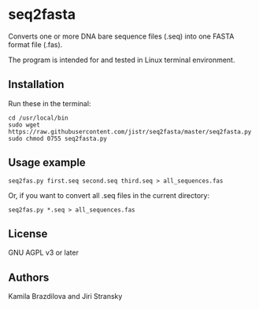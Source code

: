 seq2fasta
=========

Converts one or more DNA bare sequence files (.seq) into one FASTA
format file (.fas).

The program is intended for and tested in Linux terminal environment.

Installation
------------

Run these in the terminal:

```
cd /usr/local/bin
sudo wget https://raw.githubusercontent.com/jistr/seq2fasta/master/seq2fasta.py
sudo chmod 0755 seq2fasta.py
```

Usage example
-------------

```
seq2fas.py first.seq second.seq third.seq > all_sequences.fas
```

Or, if you want to convert all .seq files in the current directory:

```
seq2fas.py *.seq > all_sequences.fas
```


License
-------

GNU AGPL v3 or later

Authors
-------

Kamila Brazdilova and Jiri Stransky
